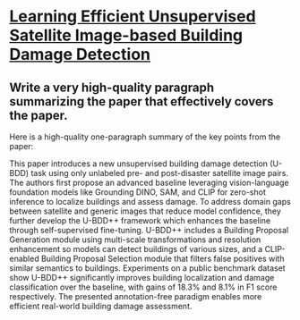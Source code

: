 # [Learning Efficient Unsupervised Satellite Image-based Building Damage   Detection](https://arxiv.org/abs/2312.01576)

## Write a very high-quality paragraph summarizing the paper that effectively covers the paper.

 Here is a high-quality one-paragraph summary of the key points from the paper:

This paper introduces a new unsupervised building damage detection (U-BDD) task using only unlabeled pre- and post-disaster satellite image pairs. The authors first propose an advanced baseline leveraging vision-language foundation models like Grounding DINO, SAM, and CLIP for zero-shot inference to localize buildings and assess damage. To address domain gaps between satellite and generic images that reduce model confidence, they further develop the U-BDD++ framework which enhances the baseline through self-supervised fine-tuning. U-BDD++ includes a Building Proposal Generation module using multi-scale transformations and resolution enhancement so models can detect buildings of various sizes, and a CLIP-enabled Building Proposal Selection module that filters false positives with similar semantics to buildings. Experiments on a public benchmark dataset show U-BDD++ significantly improves building localization and damage classification over the baseline, with gains of 18.3% and 8.1% in F1 score respectively. The presented annotation-free paradigm enables more efficient real-world building damage assessment.
